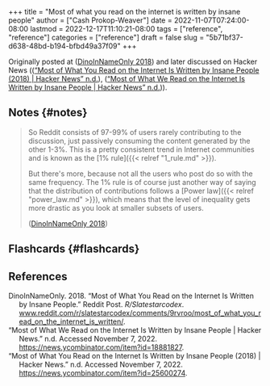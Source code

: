 +++
title = "Most of what you read on the internet is written by insane people"
author = ["Cash Prokop-Weaver"]
date = 2022-11-07T07:24:00-08:00
lastmod = 2022-12-17T11:10:21-08:00
tags = ["reference", "reference"]
categories = ["reference"]
draft = false
slug = "5b71bf37-d638-48bd-b194-bfbd49a37f09"
+++

Originally posted at (<a href="#citeproc_bib_item_1">DinoInNameOnly 2018</a>) and later discussed on Hacker News ((<a href="#citeproc_bib_item_3">“Most of What You Read on the Internet Is Written by Insane People (2018) | Hacker News” n.d.</a>), (<a href="#citeproc_bib_item_2">“Most of What We Read on the Internet Is Written by Insane People | Hacker News” n.d.</a>)).


## Notes {#notes}

> So Reddit consists of 97-99% of users rarely contributing to the discussion, just passively consuming the content generated by the other 1-3%. This is a pretty consistent trend in Internet communities and is known as the [1% rule]({{< relref "1_rule.md" >}}).
>
> But there's more, because not all the users who post do so with the same frequency. The 1% rule is of course just another way of saying that the distribution of contributions follows a [Power law]({{< relref "power_law.md" >}}), which means that the level of inequality gets more drastic as you look at smaller subsets of users.
>
> (<a href="#citeproc_bib_item_1">DinoInNameOnly 2018</a>)


## Flashcards {#flashcards}

## References

<style>.csl-entry{text-indent: -1.5em; margin-left: 1.5em;}</style><div class="csl-bib-body">
  <div class="csl-entry"><a id="citeproc_bib_item_1"></a>DinoInNameOnly. 2018. “Most of What You Read on the Internet Is Written by Insane People.” Reddit Post. <i>R/Slatestarcodex</i>. <a href="www.reddit.com/r/slatestarcodex/comments/9rvroo/most_of_what_you_read_on_the_internet_is_written/">www.reddit.com/r/slatestarcodex/comments/9rvroo/most_of_what_you_read_on_the_internet_is_written/</a>.</div>
  <div class="csl-entry"><a id="citeproc_bib_item_2"></a>“Most of What We Read on the Internet Is Written by Insane People | Hacker News.” n.d. Accessed November 7, 2022. <a href="https://news.ycombinator.com/item?id=18881827">https://news.ycombinator.com/item?id=18881827</a>.</div>
  <div class="csl-entry"><a id="citeproc_bib_item_3"></a>“Most of What You Read on the Internet Is Written by Insane People (2018) | Hacker News.” n.d. Accessed November 7, 2022. <a href="https://news.ycombinator.com/item?id=25600274">https://news.ycombinator.com/item?id=25600274</a>.</div>
</div>
